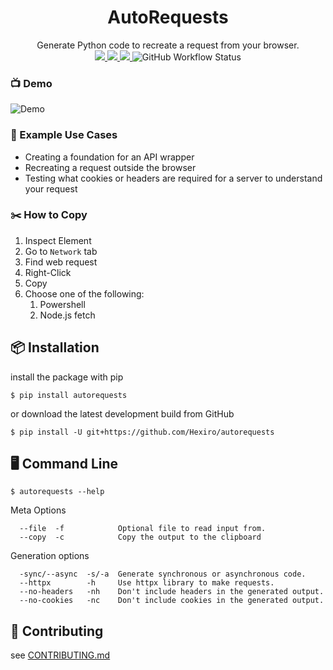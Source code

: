<h1 align=center>AutoRequests</h1>
<p align=center>
  <span>Generate Python code to recreate a request from your browser.</span>
  <br>

  <a title="PyPI - Version" href="https://pypi.org/project/autorequests/" target="_blank">
    <img src="https://img.shields.io/pypi/v/autorequests?color=390099&style=for-the-badge"/>
  </a>

  <a title="PyPI - Python Version" href="https://www.python.org/downloads/" target="_blank">
     <img src="https://img.shields.io/pypi/pyversions/autorequests?color=B80068&style=for-the-badge&logo=python&logoColor=fff"/>
  </a>

  <a title="License - MIT" href="LICENSE" target="_blank">
    <img src="https://img.shields.io/github/license/Hexiro/autorequests?style=for-the-badge&color=390099&labelColor=474747">
  </a>

  <img alt="GitHub Workflow Status" src="https://img.shields.io/github/workflow/status/Hexiro/autorequests/tests?logo=github&style=for-the-badge&label=tests">
  <br>
</p>

### 📺 Demo

<img alt="Demo" src="https://user-images.githubusercontent.com/42787085/191134993-85750fc2-b13e-4e70-939b-2dcc2f1785b2.gif"/>

### 💼 Example Use Cases

- Creating a foundation for an API wrapper
- Recreating a request outside the browser
- Testing what cookies or headers are required for a server to understand your request

### ✂️ How to Copy

1. Inspect Element
2. Go to `Network` tab
3. Find web request
4. Right-Click
5. Copy
6. Choose one of the following:
   1. Powershell
   2. Node.js fetch

## 📦 Installation

install the package with pip

```
$ pip install autorequests
```

or download the latest development build from GitHub

```
$ pip install -U git+https://github.com/Hexiro/autorequests
```

## 🖥️ Command Line

```console
$ autorequests --help
```

Meta Options

```console
  --file  -f            Optional file to read input from.
  --copy  -c            Copy the output to the clipboard
```

Generation options

```console
  -sync/--async  -s/-a  Generate synchronous or asynchronous code.
  --httpx        -h     Use httpx library to make requests.
  --no-headers   -nh    Don't include headers in the generated output.
  --no-cookies   -nc    Don't include cookies in the generated output.
```

## 🐞 Contributing

see [CONTRIBUTING.md](./CONTRIBUTING.md)
